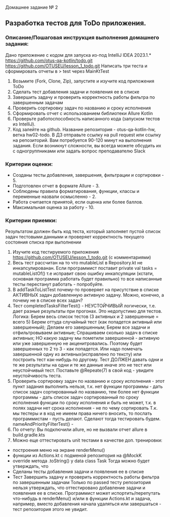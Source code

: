 Домашнее задание № 2 
## Разработка тестов для ToDo приложения.

### Описание/Пошаговая инструкция выполнения домашнего задания:
Дано приложение с кодом для запуска из-под IntelliJ IDEA 2023.1.*
https://github.com/otus-qa-kotlin/todo.git
https://github.com/OTUSEU/lesson_1_todo.git
Написать три теста и сформировать отчеты в > test через MainKtTest

1. Возьмите (Fork, Clone, Zip), запустите и изучите код приложения ToDo
2. Сделать тест добавления задачи и появления ее в списке 
3. Завершить задачу и проверить корректность работы фильтра по завершенным задачам
4. Проверить сортировку задач по названию и сроку исполнения
5. Сформировать отчет с использованием библиотеки Allure Kotlin
6. Проверьте работоспособность написанного кода (запуском тестов из IntelliJ).
7. Код залейте на github. Название репозитория - otus-qa-kotlin-hw, ветка hw02-todo.
   В ДЗ отправьте ссылку на pull request или ссылку на репозиторий.
   Вам потребуется 90-120 минут на выполнения задания.
   Если возникнут сложности, вы всегда можете обсудить их с одногруппниками или задать вопрос преподавателю Slack

### Критерии оценки:
* Созданы тесты добавления, завершения, фильтрации и сортировки - 5.
* Подготовлен отчет в формате Allure - 3.
* Соблюдены правила форматирования, функции, классы и переменные назвали осмысленно - 2.
* Работа считается принятой, если оценка или более баллов.
* Максимальная оценка за работу - 10.
      
### Критерии приемки:
Результатом должен быть код теста, который заполняет пустой список задач тестовыми данными
и проверяет корректность текущего состояния списка при выполнении

1. Изучите код тестируемого приложения https://github.com/OTUSEU/lesson_1_todo.git (с комментариями)
2. Весь тест рассчитан на то что mutableList в Repository.kt не инкапсулированан. 
Если программист поставит private val tasks = mutableListOf<Task>() т.е исправит свою ошибку инкапсуляции
   (кстати, основная программа работать будет правильно)
то все написанные тесты перестанут работать - попробуйте.
3. В addTaskToListTest почему-то проверяет на присутствие в списке АКТИВНЫХ задач добавленную активную задачу.
Можно, конечно, а почему не в списке всех задач?
4. Тест completedTasksFilterTest() - НЕУСТОЙЧИВЫЙ логически, т.е. дает разные результаты при прогонах.
Это недопустимо для тестов. 
Логика: Берем весь список тестов (3 активных и 2 завершенные = всего 5)
Берем оттуда случайный тест (как попадется активный или завершенный);
Делаем его завершенным;
Берем все задачи и отфильтровываем активные;
Спрашиваем сколько задач в списке активных;
НО какую задачу мы пометили завершенной - активную или уже завершенную не акценитровались.
Поэтому будет завершенных то 2 то 3 - как попадется.
Или надо помечать завершенной одну из активных(исправлено по тексту) или построить тест как-нибудь по другому.
Тест ДОЛЖЕН давать одни и те же результаты на одни и те же данные иначе это не тест или неустойчивый тест.
Поставьте @Repeate(7) в свой код - увидите неустойчивость теста.
5. Проверить сортировку задач по названию и сроку исполнения - этот пункт задания выполнить нельзя, т.к.
нет функции программы - дать список задач сортированный по названию,
тем более нет функции программы - дать список задач сортированный по сроку исполнения 
функции по сроку исполнения и быть не может, т.к. в полях задачи нет срока исполнения - не по чему сортировать 
Т.к. мы тестеры и в код не имеем права ничего вносить, то послать программистам - пусть делают.
Сделают тогда тестировать будем.
   nameAndPriorityFilterTest()  - 
6. По отчету: Вы подключили allure, но не вызвали отчет allure в build.gradle.kts
7. Можно еще оттестировать unit тестами в качестве доп. тренировки: 
 - построения меню на экране renderMenu()
 - функции из Actions.kt с подменой репозитория на @MockK
 - override метода .toString() у data class Task
Тогда можно будет утверждать, что 
 - Сделаны тесты добавления задачи и появления ее в списке 
 - Тест Завершить задачу и проверить корректность работы фильтра по завершенным задачам
Только по passed тесту репозитория нельзя утверждать, что оттестировано добавление задачи и появления ее в списке.
Программист может испортить/перепутать что-нибудь в renderMenu() и/или в функции Actions.kt и задача, например, 
вместо добавления начала удаляться или завершаться - тест репозитория этого не увидит.
   
 



